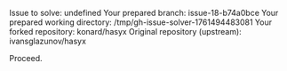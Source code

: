 Issue to solve: undefined
Your prepared branch: issue-18-b74a0bce
Your prepared working directory: /tmp/gh-issue-solver-1761494483081
Your forked repository: konard/hasyx
Original repository (upstream): ivansglazunov/hasyx

Proceed.